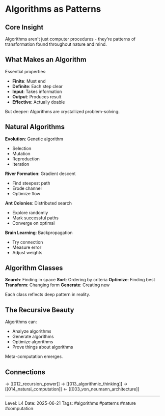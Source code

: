 # Algorithms as Patterns
## Core Insight
Algorithms aren't just computer procedures - they're patterns of transformation found throughout nature and mind.

## What Makes an Algorithm

Essential properties:
- **Finite**: Must end
- **Definite**: Each step clear
- **Input**: Takes information
- **Output**: Produces result
- **Effective**: Actually doable

But deeper: Algorithms are crystallized problem-solving.

## Natural Algorithms

**Evolution**: Genetic algorithm
- Selection
- Mutation  
- Reproduction
- Iteration

**River Formation**: Gradient descent
- Find steepest path
- Erode channel
- Optimize flow

**Ant Colonies**: Distributed search
- Explore randomly
- Mark successful paths
- Converge on optimal

**Brain Learning**: Backpropagation
- Try connection
- Measure error
- Adjust weights

## Algorithm Classes

**Search**: Finding in space
**Sort**: Ordering by criteria
**Optimize**: Finding best
**Transform**: Changing form
**Generate**: Creating new

Each class reflects deep pattern in reality.

## The Recursive Beauty

Algorithms can:
- Analyze algorithms
- Generate algorithms
- Optimize algorithms
- Prove things about algorithms

Meta-computation emerges.

## Connections
→ [[012_recursion_power]]
→ [[013_algorithmic_thinking]]
→ [[014_natural_computation]]
← [[003_von_neumann_architecture]]

---
Level: L4
Date: 2025-06-21
Tags: #algorithms #patterns #nature #computation